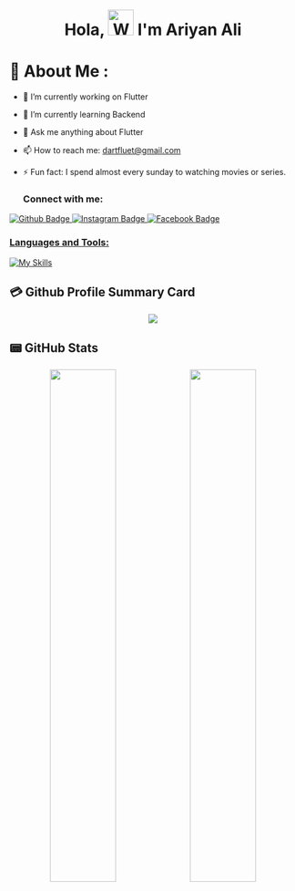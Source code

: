 <h1 align="center"> Hola, <img src="https://raw.githubusercontent.com/nixin72/nixin72/master/wave.gif" 
         alt="Waving hand animated gif"
         height="45"
         width="45" /> I'm Ariyan Ali</h1>
  
# 💫 About Me :
- 🔭 I’m currently working on Flutter
- 🌱 I’m currently learning Backend
- 💬 Ask me anything about Flutter 
- 📫 How to reach me: dartfluet@gmail.com
- ⚡ Fun fact: I spend almost every sunday to watching movies or series.

  ### Connect with me:
<div id="badges">
  <a href="https://github.com/iamali2">
    <img src="https://img.shields.io/badge/Github-white?style=for-the-badge&logo=Github&logoColor=black" alt="Github Badge"/>
  </a>
   <a href="https://www.instagram.com/ali_aryan21">
    <img src="https://img.shields.io/badge/Instagram-purple?style=for-the-badge&logo=instagram&logoColor=white" alt="Instagram Badge"/>
  </a>
   <a href="https://www.facebook.com/profile.php?id=100014981701135">
    <img src="https://img.shields.io/badge/Facebook-blue?style=for-the-badge&logo=facebook&logoColor=white" alt="Facebook Badge"/>
</div>


### Languages and Tools:
[![My Skills](https://skillicons.dev/icons?i=flutter,dart,firebase,github,git,postman,nodejs,figma,express,gradle&perline=5)](https://skillicons.dev)

## 💳 Github Profile Summary Card
<p align="center">
  <img src="https://github-profile-summary-cards.vercel.app/api/cards/profile-details?username=iamali2&theme=vue"/>
</p>

## 📟 GitHub Stats
<p align="center">
	<img width="48%" src="https://github-readme-stats.vercel.app/api?username=iamali2&show_icons=true&theme=vue" />
	<img width="48%" src="https://github-readme-streak-stats.herokuapp.com/?user=iamali2&theme=vue" />
</p>
